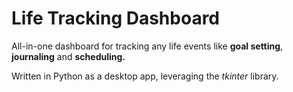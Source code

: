 # Life Tracking Dashboard

All-in-one dashboard for tracking any life events like **goal setting**, **journaling** and **scheduling.**

Written in Python as a desktop app, leveraging the *tkinter* library.